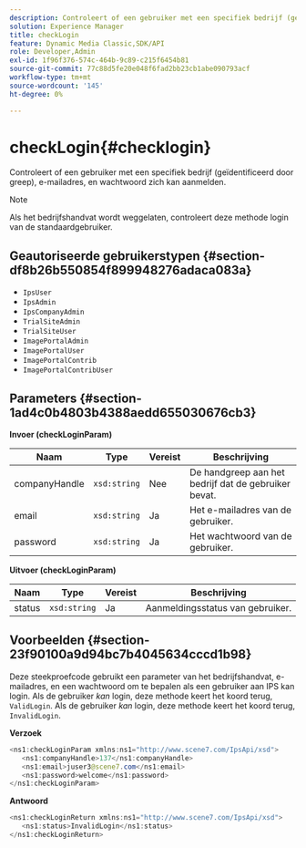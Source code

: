 ```yaml
---
description: Controleert of een gebruiker met een specifiek bedrijf (geïdentificeerd door greep), e-mailadres, en wachtwoord zich kan aanmelden.
solution: Experience Manager
title: checkLogin
feature: Dynamic Media Classic,SDK/API
role: Developer,Admin
exl-id: 1f96f376-574c-464b-9c89-c215f6454b81
source-git-commit: 77c88d5fe20e048f6fad2bb23cb1abe090793acf
workflow-type: tm+mt
source-wordcount: '145'
ht-degree: 0%

---
```


# checkLogin{#checklogin}

Controleert of een gebruiker met een specifiek bedrijf (geïdentificeerd door greep), e-mailadres, en wachtwoord zich kan aanmelden.

>[!NOTE]
>
>Als het bedrijfshandvat wordt weggelaten, controleert deze methode login van de standaardgebruiker.

## Geautoriseerde gebruikerstypen {#section-df8b26b550854f899948276adaca083a}

* `IpsUser`
* `IpsAdmin`
* `IpsCompanyAdmin`
* `TrialSiteAdmin`
* `TrialSiteUser`
* `ImagePortalAdmin`
* `ImagePortalUser`
* `ImagePortalContrib`
* `ImagePortalContribUser`

## Parameters {#section-1ad4c0b4803b4388aedd655030676cb3}

**Invoer (checkLoginParam)**

| Naam | Type | Vereist | Beschrijving |
|---|---|---|---|
| companyHandle | `xsd:string` | Nee | De handgreep aan het bedrijf dat de gebruiker bevat. |
| email | `xsd:string` | Ja | Het e-mailadres van de gebruiker. |
| password | `xsd:string` | Ja | Het wachtwoord van de gebruiker. |

**Uitvoer (checkLoginParam)**

| Naam | Type | Vereist | Beschrijving |
|---|---|---|---|
| status | `xsd:string` | Ja | Aanmeldingsstatus van gebruiker. |

## Voorbeelden {#section-23f90100a9d94bc7b4045634cccd1b98}

Deze steekproefcode gebruikt een parameter van het bedrijfshandvat, e-mailadres, en een wachtwoord om te bepalen als een gebruiker aan IPS kan login. Als de gebruiker *kan* login, deze methode keert het koord terug, `ValidLogin`. Als de gebruiker *kan* login, deze methode keert het koord terug, `InvalidLogin`.

**Verzoek**

```java
<ns1:checkLoginParam xmlns:ns1="http://www.scene7.com/IpsApi/xsd">
   <ns1:companyHandle>137</ns1:companyHandle>
   <ns1:email>juser3@scene7.com</ns1:email>
   <ns1:password>welcome</ns1:password>
</ns1:checkLoginParam>
```

**Antwoord**

```java
<ns1:checkLoginReturn xmlns:ns1="http://www.scene7.com/IpsApi/xsd">
   <ns1:status>InvalidLogin</ns1:status>
</ns1:checkLoginReturn>
```
